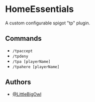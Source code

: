 # HomeEssentials

A custom configurable spigot "tp" plugin. 


## Commands

- `/tpaccept`
- `/tpdeny`
- `/tpa [playerName]`
- `/tpahere [playerName]`
## Authors

- [@LittleBigOwl](https://www.github.com/LittleBigOwI)
